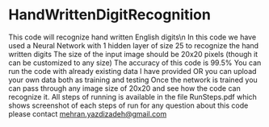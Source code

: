 # HandWrittenDigitRecognition
This code will recognize hand written English digits\n
In this code we have used a Neural Network with 1 hidden layer of size 25 to recognize the hand written digits 
The size of the input image should be 20x20 pixels (though it can be customized to any size)
The accuracy of this code is 99.5% 
You can run the code with already existing data I have provided OR you can upload your own data both as training and testing
Once the network is trained you can pass through any image size of 20x20 and see how the code can recognize it.
All steps of running is available in the file RunSteps.pdf which shows screenshot of each steps of run
for any question about this code please contact mehran.yazdizadeh@gmail.com
